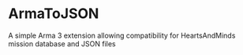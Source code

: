 # ArmaToJSON
A simple Arma 3 extension allowing compatibility for HeartsAndMinds mission database and JSON files
